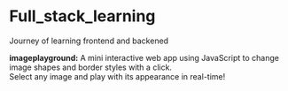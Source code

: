 # Full_stack_learning
Journey of learning frontend and backened

**imageplayground:** A mini interactive web app using JavaScript to change image shapes and border styles with a click.  
Select any image and play with its appearance in real-time!

